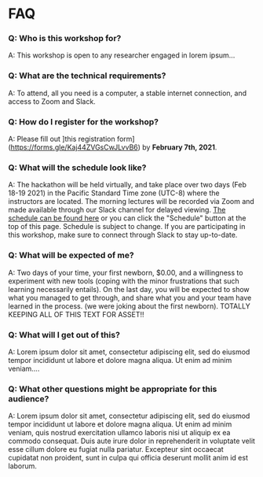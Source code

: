 # FAQ

### Q: Who is this workshop for?

A: This workshop is open to any researcher engaged in lorem ipsum...

### Q: What are the technical requirements?

A: To attend, all you need is a computer, a stable internet connection, and access to Zoom and Slack.

### Q: How do I register for the workshop?

A: Please fill out ]this registration form](https://forms.gle/Kaj44ZVGsCwJLvvB6) by **February 7th, 2021**.

### Q: What will the schedule look like?

A: The hackathon will be held virtually, and take place over two days (Feb 18-19 2021) in the Pacific Standard Time zone (UTC-8) where the instructors are located. The morning lectures will be recorded via Zoom and made available through our Slack channel for delayed viewing. [The schedule can be found here](https://linkedearth.github.io/paleoHackathon/schedule) or you can click the "Schedule" button at the top of this page. Schedule is subject to change. If you are participating in this workshop, make sure to connect through Slack to stay up-to-date.

### Q: What will be expected of me?

A: Two days of your time, your first newborn, $0.00, and a willingness to experiment with new tools (coping with the minor frustrations that such learning necessarily entails). On the last day, you will be expected to show what you managed to get through, and share what you and your team have learned in the process.  (we were joking about the first newborn). TOTALLY KEEPING ALL OF THIS TEXT FOR ASSET!!

### Q: What will I get out of this?

A: Lorem ipsum dolor sit amet, consectetur adipiscing elit, sed do eiusmod tempor incididunt ut labore et dolore magna aliqua. Ut enim ad minim veniam....

### Q: What other questions might be appropriate for this audience?

A: Lorem ipsum dolor sit amet, consectetur adipiscing elit, sed do eiusmod tempor incididunt ut labore et dolore magna aliqua. Ut enim ad minim veniam, quis nostrud exercitation ullamco laboris nisi ut aliquip ex ea commodo consequat. Duis aute irure dolor in reprehenderit in voluptate velit esse cillum dolore eu fugiat nulla pariatur. Excepteur sint occaecat cupidatat non proident, sunt in culpa qui officia deserunt mollit anim id est laborum.

